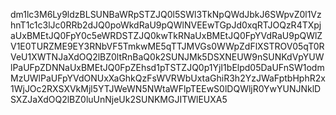 dm1lc3M6Ly9ldzBLSUNBaWRpSTZJQ0l5SWl3TkNpQWdJbkJ6SWpvZ0l1VzhnT1c1c3lJc0RRb2dJQ0poWkdRaU9pQWlNVEEwTGpJd0xqRTJOQzR4TXpjaUxBMEtJQ0FpY0c5eWRDSTZJQ0kwTkRNaUxBMEtJQ0FpYVdRaU9pQWlZV1E0TURZME9EY3RNbVF5TmkwME5qTTJMVGs0WWpZdFlXSTROV05qT0RVeU1XWTNJaXdOQ2lBZ0ltRnBaQ0k2SUNJMk5DSXNEUW9nSUNKdVpYUWlPaUFpZDNNaUxBMEtJQ0FpZEhsd1pTSTZJQ0p1YjI1bElpd05DaUFnSW1odmMzUWlPaUFpYVdONUxXaGhkQzFsWVRWbUxtaGhiR3h2YzJWaFptbHphR2x1WjJOc2RXSXVkMjl5YTJWeWN5NWtaWFlpTEEwS0lDQWljR0YwYUNJNklDSXZJaXdOQ2lBZ0luUnNjeUk2SUNKMGJITWlEUXA5
